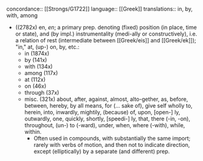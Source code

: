 concordance:: [[Strongs/G1722]] 
language:: [[Greek]] 
translations:: in, by, with, among

- ((2782x) en, *en*; a primary prep. denoting (fixed) position (in place, time
  or state), and (by impl.) instrumentality (medi-ally or constructively), i.e. a relation of rest (intermediate between [[Greek/eis]] and [[Greek/ek]]); "in," at, (up-) on, by, etc.:
	- in (1874x)
	- by (141x)
	- with (134x)
	- among (117x)
	- at (112x)
	- on (46x)
	- through (37x)
	- misc. (321x) about, after, against, almost, alto-gether, as, before, between, hereby, by all means, for (... sake of), give self wholly to, herein, into, inwardly, mightily, (because) of, upon, [open-] ly, outwardly, one, quickly, shortly, [speedi-] ly, that, there (-in, -on), throughout, (un-) to (-ward), under, when, where (-with), while, within.
		- Often used in compounds, with substantially the same import; rarely with verbs of motion, and then not to indicate direction, except (elliptically) by a separate (and different) prep.